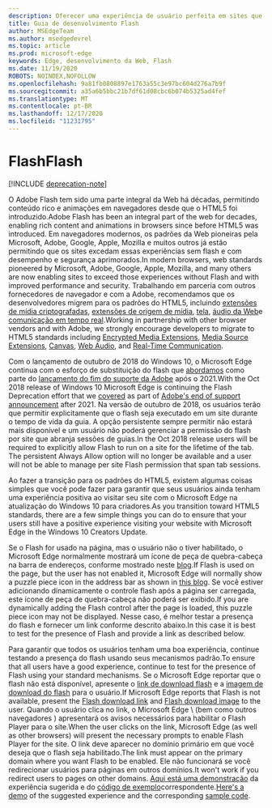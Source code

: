 ```yaml
---
description: Oferecer uma experiência de usuário perfeita em sites que exijam Adobe Flash.
title: Guia de desenvolvimento Flash
author: MSEdgeTeam
ms.author: msedgedevrel
ms.topic: article
ms.prod: microsoft-edge
keywords: Edge, desenvolvimento da Web, Flash
ms.date: 11/19/2020
ROBOTS: NOINDEX,NOFOLLOW
ms.openlocfilehash: 9a81fb0808897e1763a55c3e97bc604d276a7b9f
ms.sourcegitcommit: a35a6b5bbc21b7df61d08cbc6b074b5325ad4fef
ms.translationtype: MT
ms.contentlocale: pt-BR
ms.lasthandoff: 12/17/2020
ms.locfileid: "11231795"
---
```

# <span data-ttu-id="e9e34-104">Flash</span><span class="sxs-lookup"><span data-stu-id="e9e34-104">Flash</span></span>  

[!INCLUDE [deprecation-note](../../includes/legacy-edge-note.md)]  

<span data-ttu-id="e9e34-105">O Adobe Flash tem sido uma parte integral da Web há décadas, permitindo conteúdo rico e animações em navegadores desde que o HTML5 foi introduzido.</span><span class="sxs-lookup"><span data-stu-id="e9e34-105">Adobe Flash has been an integral part of the web for decades, enabling rich content and animations in browsers since before HTML5 was introduced.</span></span>  <span data-ttu-id="e9e34-106">Em navegadores modernos, os padrões da Web pioneiras pela Microsoft, Adobe, Google, Apple, Mozilla e muitos outros já estão permitindo que os sites excedam essas experiências sem flash e com desempenho e segurança aprimorados.</span><span class="sxs-lookup"><span data-stu-id="e9e34-106">In modern browsers, web standards pioneered by Microsoft, Adobe, Google, Apple, Mozilla, and many others are now enabling sites to exceed those experiences without Flash and with improved performance and security.</span></span>  <span data-ttu-id="e9e34-107">Trabalhando em parceria com outros fornecedores de navegador e com a Adobe, recomendamos que os desenvolvedores migrem para os padrões do HTML5, incluindo [extensões de mídia criptografadas](https://developer.microsoft.com/microsoft-edge/platform/status/encryptedmediaextensions), [extensões de origem de mídia](https://developer.microsoft.com/microsoft-edge/platform/status/mediasourceextensions), [tela](https://developer.microsoft.com/microsoft-edge/platform/status/canvas), [áudio da Web](https://developer.microsoft.com/microsoft-edge/platform/status/webaudioapi)e [comunicação em tempo real](https://developer.microsoft.com/microsoft-edge/platform/status/webrtcobjectrtcapi).</span><span class="sxs-lookup"><span data-stu-id="e9e34-107">Working in partnership with other browser vendors and with Adobe, we strongly encourage developers to migrate to HTML5 standards including [Encrypted Media Extensions](https://developer.microsoft.com/microsoft-edge/platform/status/encryptedmediaextensions), [Media Source Extensions](https://developer.microsoft.com/microsoft-edge/platform/status/mediasourceextensions), [Canvas](https://developer.microsoft.com/microsoft-edge/platform/status/canvas), [Web Audio](https://developer.microsoft.com/microsoft-edge/platform/status/webaudioapi), and [Real-Time Communication](https://developer.microsoft.com/microsoft-edge/platform/status/webrtcobjectrtcapi).</span></span>  

<span data-ttu-id="e9e34-108">Com o lançamento de outubro de 2018 do Windows 10, o Microsoft Edge continua com o esforço de substituição do flash que [abordamos](https://blogs.windows.com/msedgedev/2017/07/25) como parte do [lançamento do fim do suporte da Adobe](https://theblog.adobe.com/adobe-flash-update) após o 2021.</span><span class="sxs-lookup"><span data-stu-id="e9e34-108">With the Oct 2018 release of Windows 10 Microsoft Edge is continuing the Flash Deprecation effort that we [covered](https://blogs.windows.com/msedgedev/2017/07/25) as part of [Adobe's end of support announcement](https://theblog.adobe.com/adobe-flash-update) after 2021.</span></span>  <span data-ttu-id="e9e34-109">Na versão de outubro de 2018, os usuários terão que permitir explicitamente que o flash seja executado em um site durante o tempo de vida da guia.  A opção persistente sempre permitir não estará mais disponível e um usuário não poderá gerenciar a permissão do flash por site que abranja sessões de guias.</span><span class="sxs-lookup"><span data-stu-id="e9e34-109">In the Oct 2018 release users will be required to explicitly allow Flash to run on a site for the lifetime of the tab.  The persistent Always Allow option will no longer be available and a user will not be able to manage per site Flash permission that span tab sessions.</span></span>  

<span data-ttu-id="e9e34-110">Ao fazer a transição para os padrões do HTML5, existem algumas coisas simples que você pode fazer para garantir que seus usuários ainda tenham uma experiência positiva ao visitar seu site com o Microsoft Edge na atualização do Windows 10 para criadores.</span><span class="sxs-lookup"><span data-stu-id="e9e34-110">As you transition toward HTML5 standards, there are a few simple things you can do to ensure that your users still have a positive experience visiting your website with Microsoft Edge in the Windows 10 Creators Update.</span></span>  

<span data-ttu-id="e9e34-111">Se o Flash for usado na página, mas o usuário não o tiver habilitado, o Microsoft Edge normalmente mostrará um ícone de peça de quebra-cabeça na barra de endereços, conforme mostrado neste [blog](https://blogs.windows.com/msedgedev/2016/12/14).</span><span class="sxs-lookup"><span data-stu-id="e9e34-111">If Flash is used on the page, but the user has not enabled it, Microsoft Edge will normally show a puzzle piece icon in the address bar as shown in [this blog](https://blogs.windows.com/msedgedev/2016/12/14).</span></span>  <span data-ttu-id="e9e34-112">Se você estiver adicionando dinamicamente o controle flash após a página ser carregada, este ícone de peça de quebra-cabeça não poderá ser exibido.</span><span class="sxs-lookup"><span data-stu-id="e9e34-112">If you are dynamically adding the Flash control after the page is loaded, this puzzle piece icon may not be displayed.</span></span>  <span data-ttu-id="e9e34-113">Nesse caso, é melhor testar a presença do flash e fornecer um link conforme descrito abaixo.</span><span class="sxs-lookup"><span data-stu-id="e9e34-113">In this case it is best to test for the presence of Flash and provide a link as described below.</span></span>  

<span data-ttu-id="e9e34-114">Para garantir que todos os usuários tenham uma boa experiência, continue testando a presença do flash usando seus mecanismos padrão.</span><span class="sxs-lookup"><span data-stu-id="e9e34-114">To ensure that all users have a good experience, continue to test for the presence of Flash using your standard mechanisms.</span></span>  <span data-ttu-id="e9e34-115">Se o Microsoft Edge reportar que o flash não está disponível, apresente o [link de download flash](http://get.adobe.com/flashplayer) e a [imagem de download do flash](http://www.adobe.com/legal/permissions/icons-web-logos.html#flashplayer) para o usuário.</span><span class="sxs-lookup"><span data-stu-id="e9e34-115">If Microsoft Edge reports that Flash is not available, present the [Flash download link](http://get.adobe.com/flashplayer) and [Flash download image](http://www.adobe.com/legal/permissions/icons-web-logos.html#flashplayer) to the user.</span></span>  <span data-ttu-id="e9e34-116">Quando o usuário clica no link, o Microsoft Edge \ (bem como outros navegadores \) apresentará os avisos necessários para habilitar o Flash Player para o site.</span><span class="sxs-lookup"><span data-stu-id="e9e34-116">When the user clicks on the link, Microsoft Edge \(as well as other browsers\) will present the necessary prompts to enable Flash Player for the site.</span></span>  <span data-ttu-id="e9e34-117">O link deve aparecer no domínio primário em que você deseja que o flash seja habilitado.</span><span class="sxs-lookup"><span data-stu-id="e9e34-117">The link must appear on the primary domain where you want Flash to be enabled.</span></span>  <span data-ttu-id="e9e34-118">Ele não funcionará se você redirecionar usuários para páginas em outros domínios.</span><span class="sxs-lookup"><span data-stu-id="e9e34-118">It won't work if you redirect users to pages on other domains.</span></span>  <span data-ttu-id="e9e34-119">[Aqui está uma demonstração](https://microsoftedge.github.io/MicrosoftEdge-Documentation/flashclicktorun) da experiência sugerida e do [código de exemplo](https://github.com/MicrosoftEdge/MicrosoftEdge-Documentation/tree/master/docs/flashclicktorun)correspondente.</span><span class="sxs-lookup"><span data-stu-id="e9e34-119">[Here's a demo](https://microsoftedge.github.io/MicrosoftEdge-Documentation/flashclicktorun) of the suggested experience and the corresponding [sample code](https://github.com/MicrosoftEdge/MicrosoftEdge-Documentation/tree/master/docs/flashclicktorun).</span></span>  

